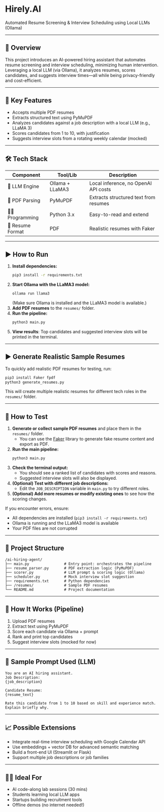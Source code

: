 # Hirely.AI

Automated Resume Screening & Interview Scheduling using Local LLMs (Ollama)

---

## 📌 Overview

This project introduces an AI-powered hiring assistant that automates resume screening and interview scheduling, minimizing human intervention. Leveraging a local LLM (via Ollama), it analyzes resumes, scores candidates, and suggests interview times—all while being privacy-friendly and cost-efficient.

---

## 🎯 Key Features

- Accepts multiple PDF resumes
- Extracts structured text using PyMuPDF
- Analyzes candidates against a job description with a local LLM (e.g., LLaMA 3)
- Scores candidates from 1 to 10, with justification
- Suggests interview slots from a rotating weekly calendar (mocked)

---

## 🛠️ Tech Stack

| Component         | Tool/Lib        | Description                               |
| ----------------- | --------------- | ----------------------------------------- |
| 🧠 LLM Engine     | Ollama + LLaMA3 | Local inference, no OpenAI API costs      |
| 📄 PDF Parsing    | PyMuPDF         | Extracts structured text from resumes     |
| 🧑‍💻 Programming | Python 3.x      | Easy-to-read and extend                   |
| 📁 Resume Format  | PDF             | Realistic resumes with Faker              |

---

## ▶️ How to Run

1. **Install dependencies:**
   ```bash
   pip3 install -r requirements.txt
   ```
2. **Start Ollama with the LLaMA3 model:**
   ```bash
   ollama run llama3
   ```
   (Make sure Ollama is installed and the LLaMA3 model is available.)
3. **Add PDF resumes** to the `resumes/` folder.
4. **Run the pipeline:**
   ```bash
   python3 main.py
   ```
5. **View results**: Top candidates and suggested interview slots will be printed in the terminal.

---

## ▶️ Generate Realistic Sample Resumes

To quickly add realistic PDF resumes for testing, run:

```bash
pip3 install Faker fpdf
python3 generate_resumes.py
```

This will create multiple realistic resumes for different tech roles in the `resumes/` folder.

---

## 🧪 How to Test

1. **Generate or collect sample PDF resumes** and place them in the `resumes/` folder.
   - You can use the [Faker](https://faker.readthedocs.io/) library to generate fake resume content and export as PDF.
2. **Run the main pipeline:**
   ```bash
   python3 main.py
   ```
3. **Check the terminal output:**
   - You should see a ranked list of candidates with scores and reasons.
   - Suggested interview slots will also be displayed.
4. **(Optional) Test with different job descriptions:**
   - Edit the `JOB_DESCRIPTION` variable in `main.py` to try different roles.
5. **(Optional) Add more resumes or modify existing ones** to see how the scoring changes.

If you encounter errors, ensure:
- All dependencies are installed (`pip3 install -r requirements.txt`)
- Ollama is running and the LLaMA3 model is available
- Your PDF files are not corrupted

---

## 📂 Project Structure

```
/ai-hiring-agent/
├── main.py                # Entry point: orchestrates the pipeline
├── resume_parser.py       # PDF extraction logic (PyMuPDF)
├── scorer.py              # LLM prompt & scoring logic (Ollama)
├── scheduler.py           # Mock interview slot suggestion
├── requirements.txt       # Python dependencies
├── /resumes/              # Sample PDF resumes
└── README.md              # Project documentation
```

---

## 🚀 How It Works (Pipeline)

1. Upload PDF resumes
2. Extract text using PyMuPDF
3. Score each candidate via Ollama + prompt
4. Rank and print top candidates
5. Suggest interview slots (mocked for now)

---

## 🤖 Sample Prompt Used (LLM)

```
You are an AI hiring assistant.
Job Description:
{job_description}

Candidate Resume:
{resume_text}

Rate this candidate from 1 to 10 based on skill and experience match.
Explain briefly why.
```

---

## 📈 Possible Extensions

- Integrate real-time interview scheduling with Google Calendar API
- Use embeddings + vector DB for advanced semantic matching
- Build a front-end UI (Streamlit or Flask)
- Support multiple job descriptions or job families

---

## 👩‍🏫 Ideal For

- AI code-along lab sessions (30 mins)
- Students learning local LLM apps
- Startups building recruitment tools
- Offline demos (no internet needed!)
